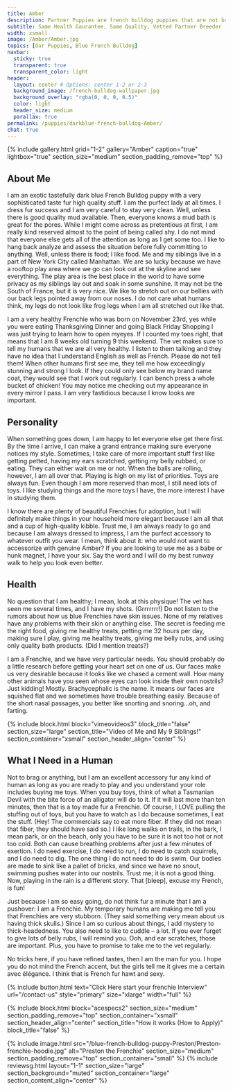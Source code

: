 ```yaml
---
title: Amber
description: Partner Puppies are french bulldog puppies that are not bred by us, but instead by a partner breeder. Partner Puppies are covered by Ethical Frenchie's Health Gaurantee, and are thoroughly investigated and inspected before being listed on our site.
subtitle: Same Health Gaurantee, Same Quality, Vetted Partner Breeder
width: xsmall
image: /Amber/Amber.jpg
topics: [Our Puppies, Blue French Bulldog]
navbar:
  sticky: true
  transparent: true
  transparent_color: light
header:
  layout: center # Options: center 1-2 or 2-3
  background_image: /french-bulldog-wallpaper.jpg
  background_overlay: "rgba(0, 0, 0, 0.5)"
  color: light
  header_size: medium
  parallax: true
permalink: /puppies/darkblue-french-bulldog-Amber/
chat: true
---
```



{% include gallery.html 
	grid="1-2"
	gallery="Amber"
	caption="true"
	lightbox="true"
  section_size="medium"
  section_padding_remove="top"
%}



## About Me

I am an exotic tastefully dark blue French Bulldog puppy with a very sophisticated taste fur high quality stuff. I am the purfect lady at all times. I dress fur success and I am very careful to stay very clean. Well, unless there is good quality mud available. Then, everyone knows a mud bath is great for the pores. While I might come across as pretentious at first, I am really kind reserved almost to the point of being called shy. I do not mind that everyone else gets all of the attention as long as I get some too. I like to hang back analyze and assess the situation before fully committing to anything. Well, unless there is food; I like food. Me and my siblings live in a part of New York City called Manhattan. We are so lucky because we have a rooftop play area where we go can look out at the skyline and see everything. The play area is the best place in the world to have some privacy as my siblings lay out and soak in some sunshine. It may not be the South of France, but it is very nice. We like to stretch out on our bellies with our back legs pointed away from our noses. I do not care what humans think, my legs do not look like frog legs when I am all stretched out like that.

I am a very healthy Frenchie who was born on November 23rd, yes while you were eating Thanksgiving Dinner and going Black Friday Shopping I was just trying to learn how to open myeyes. If I counted my toes right, that means that I am 8 weeks old turning 9 this weekend. The vet makes sure to tell my humans that we are all very healthy. I listen to them talking and they have no idea that I understand English as well as French. Please do not tell them! When other humans first see me, they tell me how exceedingly stunning and strong I look. If they could only see below my brand name coat, they would see that I work out regularly. I can bench press a whole bucket of chicken! You may notice me checking out my appearance in every mirror I pass. I am very fastidious because I know looks are important.


## Personality

When something goes down, I am happy to let everyone else get there first. By the time I arrive, I can make a grand entrance making sure everyone notices my style. Sometimes, I take care of more important stuff first like getting petted, having my ears scratched, getting my belly rubbed, or eating. They can either wait on me or not. When the balls are rolling, however, I am all over that. Playing is high on my list of priorities. Toys are always fun. Even though I am more reserved than most, I still need lots of toys. I like studying things and the more toys I have, the more interest I have in studying them.

I know there are plenty of beautiful Frenchies fur adoption, but I will definitely make things in your household more elegant because I am all that and a cup of high-quality kibble. Trust me, I am always ready to go and because I am always dressed to impress, I am the purfect accessory to whatever outfit you wear. I mean, think about it: who would not want to accessorize with genuine Amber? If you are looking to use me as a babe or hunk magnet, I have your six. Say the word and I will do my best runway walk to help you look even better.


## Health

No question that I am healthy; I mean, look at this physique! The vet has seen me several times, and I have my shots. (Grrrrrrr!) Do not listen to the rumors about how us blue Frenchies have skin issues. None of my relatives have any problems with their skin or anything else. The secret is feeding me the right food, giving me healthy treats, petting me 32 hours per day, making sure I play, giving me healthy treats, giving me belly rubs, and using only quality bath products. (Did I mention treats?)

I am a Frenchie, and we have very particular needs. You should probably do a little research before getting your heart set on one of us. Our faces make us very desirable because it looks like we chased a cement wall. How many other animals have you seen whose eyes can look inside their own nostrils? Just kidding! Mostly. Brachycephalic is the name. It means our faces are squished flat and we sometimes have trouble breathing easily. Because of the short nasal passages, you better like snorting and snoring…oh, and farting.


{% include block.html 
  block="vimeovideos3"
  block_title="false"
  section_size="large"
  section_title="Video of Me and My 9 Siblings!" 
  section_container="xsmall"
  section_header_align="center"
%}

## What I Need in a Human

Not to brag or anything, but I am an excellent accessory fur any kind of human as long as you are ready to play and you understand your role includes buying me toys. When you buy toys, think of what a Tasmanian Devil with the bite force of an alligator will do to it. If it will last more than ten minutes, then that is a toy made fur a Frenchie. Of course, I LOVE pulling the stuffing out of toys, but you have to watch as I do because sometimes, I eat the stuff. (Hey! The commercials say to eat more fiber. If they did not mean that fiber, they should have said so.) I like long walks on trails, in the bark, I mean park, or on the beach, only you have to be sure it is not too hot or not too cold. Both can cause breathing problems after just a few minutes of exertion. I do need exercise, I do need to run, I do need to catch squirrels, and I do need to dig. The one thing I do not need to do is swim. Our bodies are made to sink like a pallet of bricks, and since we have no snout, swimming pushes water into our nostrils. Trust me; it is not a good thing. Now, playing in the rain is a different story. That [bleep], excuse my French, is fun!

Just because I am so easy going, do not think fur a minute that I am a pushover: I am a Frenchie. My temporary humans are making me tell you that Frenchies are very stubborn. (They said something very mean about us having thick skulls.) Since I am so curious about things, I add mystery to thick-headedness. You also need to like to cuddle – a lot. If you ever furget to give lots of belly rubs, I will remind you. Ooh, and ear scratches, those are important. Plus, you have to promise to take me to the vet regularly.

No tricks here, if you have refined tastes, then I am the man fur you. I hope you do not mind the French accent, but the girls tell me it gives me a certain avec élégance. I think that is French fur hawt and sexy.


{% include button.html text="Click Here start your frenchie Interview" url="/contact-us" style="primary" size="xlarge" width="full" %}

{% include block.html 
  block="acespecs2"
  section_size="medium"
  section_padding_remove="top"
  section_container="xsmall"
  section_header_align="center"
  section_title="How it works (How to Apply)"
  block_title="false"
%}

{% include image.html 
	src="/blue-french-bulldog-puppy-Preston/Preston-frenchie-hoodie.jpg"
  alt="Preston the Frenchie"
  section_size="medium"
  section_padding_remove="top"
  section_container="small"
%}
{% include reviewsg.html 
   layout="1-1"
  section_size="large"
  section_background="muted"
  section_container="large"
  section_content_align="center"
%}